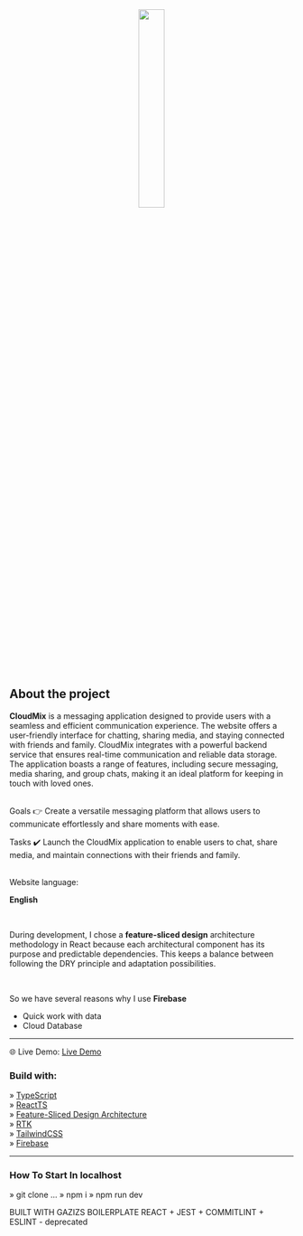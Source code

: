 <div align='center'><img style="width:30%" src='https://github.com/shoqqan/star-wars-wiki/assets/108088790/28589ea6-c3b1-4810-be77-6f347de51235'/></div>
<h2>About the project</h2>
  <p><b>CloudMix</b> is a messaging application designed to provide users with a seamless and efficient communication experience. The website offers a user-friendly interface for chatting, sharing media, and staying connected with friends and family.
CloudMix integrates with a powerful backend service that ensures real-time communication and reliable data storage. The application boasts a range of features, including secure messaging, media sharing, and group chats, making it an ideal platform for keeping in touch with loved ones.

  </p>
  <br>
Goals 👉 Create a versatile messaging platform that allows users to communicate effortlessly and share moments with ease.</p>
Tasks ✔️ Launch the CloudMix application to enable users to chat, share media, and maintain connections with their friends and family.</p>
<br>
Website language: </p>
<b>English</b> </p>
<br>

<p>During development, I chose a <b>feature-sliced design</b> architecture methodology in React because each architectural component has its purpose and predictable dependencies.
This keeps a balance between following the DRY principle and adaptation possibilities.</p>
<br>
<p>So we have several reasons why I use <b>Firebase</b></p>
<ul>
  <li>Quick work with data</li>
  <li>Cloud Database</li>
</ul>
<hr>
🌐 Live Demo: <a href='https://cloudmix.vercel.app/#/welcome'>Live Demo</a>
<h3>Build with:</h3>
» <a href='https://www.typescriptlang.org/'>TypeScript</a> <br>
» <a href='https://react.dev/'>ReactTS</a> <br>
» <a href='https://feature-sliced.design/'>Feature-Sliced Design Architecture</a> <br>
» <a href='https://redux-toolkit.js.org/'>RTK</a> <br>
» <a href='https://tailwindcss.com/'>TailwindCSS</a> <br>
» <a href='https://firebase.google.com/'>Firebase</a> <br>

<hr>

<h3>How To Start In localhost</h3>
» git clone ...
» npm i
» npm run dev


BUILT WITH GAZIZS BOILERPLATE REACT + JEST + COMMITLINT + ESLINT - deprecated
